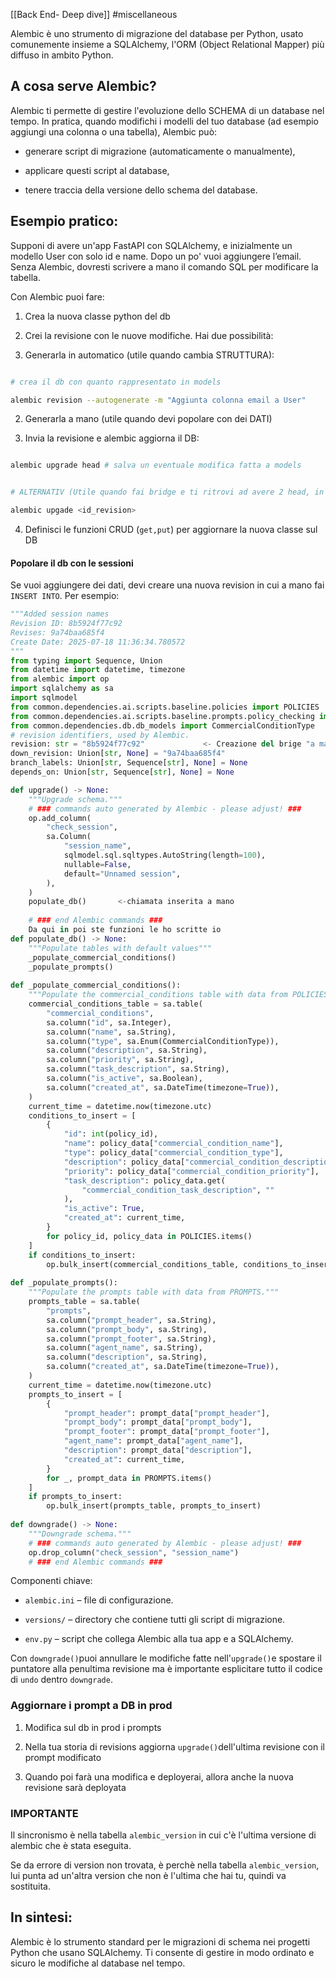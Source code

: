 [[Back End- Deep dive]]
#miscellaneous 

Alembic è uno strumento di migrazione del database per Python, usato comunemente insieme a SQLAlchemy, l'ORM (Object Relational Mapper) più diffuso in ambito Python.

## A cosa serve Alembic?

Alembic ti permette di gestire l'evoluzione dello SCHEMA di un database nel tempo. In pratica, quando modifichi i modelli del tuo database (ad esempio aggiungi una colonna o una tabella), Alembic può:

- generare script di migrazione (automaticamente o manualmente),

- applicare questi script al database,

- tenere traccia della versione dello schema del database.

## Esempio pratico:

Supponi di avere un'app FastAPI con SQLAlchemy, e inizialmente un modello User con solo id e name. Dopo un po' vuoi aggiungere l’email. Senza Alembic, dovresti scrivere a mano il comando SQL per modificare la tabella.

Con Alembic puoi fare:

1. Crea la nuova classe python del db

2. Crei la revisione con le nuove modifiche. Hai due possibilità:

3. Generarla in automatico (utile quando cambia STRUTTURA):

```bash

# crea il db con quanto rappresentato in models

alembic revision --autogenerate -m "Aggiunta colonna email a User"

```

2. Generarla a mano (utile quando devi popolare con dei DATI)

3. Invia la revisione e alembic aggiorna il DB:

```bash

alembic upgrade head # salva un eventuale modifica fatta a models


# ALTERNATIV (Utile quando fai bridge e ti ritrovi ad avere 2 head, in quanto passi da avere a->b->c ad avere a->c e quindi sia b che c risultano head)

alembic upgade <id_revision>

```

4. Definisci le funzioni CRUD (`get,put`) per aggiornare la nuova classe sul DB

  
#### Popolare il db con le sessioni
Se vuoi aggiungere dei dati, devi creare una nuova revision in cui a mano fai `INSERT INTO`. 
Per esempio:
```python
"""Added session names
Revision ID: 8b5924f77c92
Revises: 9a74baa685f4
Create Date: 2025-07-18 11:36:34.780572
"""
from typing import Sequence, Union
from datetime import datetime, timezone
from alembic import op
import sqlalchemy as sa
import sqlmodel
from common.dependencies.ai.scripts.baseline.policies import POLICIES
from common.dependencies.ai.scripts.baseline.prompts.policy_checking import PROMPTS
from common.dependencies.db.db_models import CommercialConditionType
# revision identifiers, used by Alembic.
revision: str = "8b5924f77c92"             <- Creazione del brige "a mano"
down_revision: Union[str, None] = "9a74baa685f4"
branch_labels: Union[str, Sequence[str], None] = None
depends_on: Union[str, Sequence[str], None] = None

def upgrade() -> None:
    """Upgrade schema."""
    # ### commands auto generated by Alembic - please adjust! ###
    op.add_column(
        "check_session",
        sa.Column(
            "session_name",
            sqlmodel.sql.sqltypes.AutoString(length=100),
            nullable=False,
            default="Unnamed session",
        ),
    )
    populate_db()       <-chiamata inserita a mano
    
    # ### end Alembic commands ###
    Da qui in poi ste funzioni le ho scritte io
def populate_db() -> None:
    """Populate tables with default values"""
    _populate_commercial_conditions()
    _populate_prompts()
    
def _populate_commercial_conditions():
    """Populate the commercial_conditions table with data from POLICIES."""
    commercial_conditions_table = sa.table(
        "commercial_conditions",
        sa.column("id", sa.Integer),
        sa.column("name", sa.String),
        sa.column("type", sa.Enum(CommercialConditionType)),
        sa.column("description", sa.String),
        sa.column("priority", sa.String),
        sa.column("task_description", sa.String),
        sa.column("is_active", sa.Boolean),
        sa.column("created_at", sa.DateTime(timezone=True)),
    )
    current_time = datetime.now(timezone.utc)
    conditions_to_insert = [
        {
            "id": int(policy_id),
            "name": policy_data["commercial_condition_name"],
            "type": policy_data["commercial_condition_type"],
            "description": policy_data["commercial_condition_description"],
            "priority": policy_data["commercial_condition_priority"],
            "task_description": policy_data.get(
                "commercial_condition_task_description", ""
            ),
            "is_active": True,
            "created_at": current_time,
        }
        for policy_id, policy_data in POLICIES.items()
    ]
    if conditions_to_insert:
        op.bulk_insert(commercial_conditions_table, conditions_to_insert)
        
def _populate_prompts():
    """Populate the prompts table with data from PROMPTS."""
    prompts_table = sa.table(
        "prompts",
        sa.column("prompt_header", sa.String),
        sa.column("prompt_body", sa.String),
        sa.column("prompt_footer", sa.String),
        sa.column("agent_name", sa.String),
        sa.column("description", sa.String),
        sa.column("created_at", sa.DateTime(timezone=True)),
    )
    current_time = datetime.now(timezone.utc)
    prompts_to_insert = [
        {
            "prompt_header": prompt_data["prompt_header"],
            "prompt_body": prompt_data["prompt_body"],
            "prompt_footer": prompt_data["prompt_footer"],
            "agent_name": prompt_data["agent_name"],
            "description": prompt_data["description"],
            "created_at": current_time,
        }
        for _, prompt_data in PROMPTS.items()
    ]
    if prompts_to_insert:
        op.bulk_insert(prompts_table, prompts_to_insert)
        
def downgrade() -> None:
    """Downgrade schema."""
    # ### commands auto generated by Alembic - please adjust! ###
    op.drop_column("check_session", "session_name")
    # ### end Alembic commands ###
```

Componenti chiave:

- `alembic.ini` – file di configurazione.

- `versions/` – directory che contiene tutti gli script di migrazione.

- `env.py` – script che collega Alembic alla tua app e a SQLAlchemy.

Con `downgrade()`puoi annullare le modifiche fatte nell'`upgrade()`e spostare il puntatore alla penultima revisione ma è importante esplicitare tutto il codice di `undo` dentro `downgrade`.

### Aggiornare i prompt a DB in prod

1. Modifica sul db in prod i prompts

2. Nella tua storia di revisions aggiorna `upgrade()`dell'ultima revisione con il prompt modificato

3. Quando poi farà una modifica e deployerai, allora anche la nuova revisione sarà deployata

### IMPORTANTE

Il sincronismo è nella tabella `alembic_version` in cui c'è l'ultima versione di alembic che è stata eseguita.

Se da errore di version non trovata, è perchè nella tabella `alembic_version`, lui punta ad un'altra version che non è l'ultima che hai tu, quindi va sostituita.

## In sintesi:

Alembic è lo strumento standard per le migrazioni di schema nei progetti Python che usano SQLAlchemy. Ti consente di gestire in modo ordinato e sicuro le modifiche al database nel tempo.
